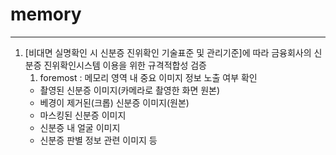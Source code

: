 # memory

---

1. [비대면 실명확인 시 신분증 진위확인 기술표준 및 관리기준]에 따라 금융회사의 신분증 진위확인시스템 이용을 위한 규격적합성 검증
   1)  foremost : 메모리 영역 내 중요 이미지 정보 노출 여부 확인
      - 촬영된 신분증 이미지(카메라로 촬영한 화면 원본)
      - 베경이 제거된(크롭) 신분증 이미지(원본)
      - 마스킹된 신분증 이미지
      - 신분증 내 얼굴 이미지
      - 신분증 판별 정보 관련 이미지 등

